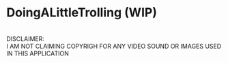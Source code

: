 # DoingALittleTrolling (WIP)
<br>
DISCLAIMER:<br>
I AM NOT CLAIMING COPYRIGH FOR ANY VIDEO SOUND OR IMAGES USED IN THIS APPLICATION
